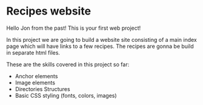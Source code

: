 <h1>Recipes website</h1>
<p>Hello Jon from the past! This is your first web project!</p>
<p>In this project we are going to build a website site consisting of
a main index page which will have links to a few recipes. The recipes are gonna be build in separate html files.</p>
<p>These are the skills covered in this project so far:</p>
<ul>
  <li>Anchor elements</li>
  <li>Image elements</li>
  <li>Directories Structures</li>
  <li>Basic CSS styling (fonts, colors, images)</li>
